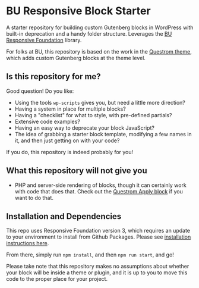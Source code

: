 # BU Responsive Block Starter

A starter repository for building custom Gutenberg blocks in WordPress with built-in deprecation and a handy folder structure. Leverages the [BU Responsive Foundation](https://github.com/bu-ist/responsive-foundation) library.

For folks at BU, this repository is based on the work in the [Questrom theme](https://github.com/bu-ist/your-namespace/tree/develop/blocks), which adds custom Gutenberg blocks at the theme level.

## Is this repository for me?

Good question! Do you like:

- Using the tools `wp-scripts` gives you, but need a little more direction?
- Having a system in place for multiple blocks?
- Having a "checklist" for what to style, with pre-defined partials?
- Extensive code examples?
- Having an easy way to deprecate your block JavaScript?
- The idea of grabbing a starter block template, modifying a few names in it, and then just getting on with your code?

If you do, this repository is indeed probably for you!

## What this repository will not give you 

- PHP and server-side rendering of blocks, though it can certainly work with code that does that. Check out the [Questrom Apply block](https://github.com/bu-ist/your-namespace/tree/develop/blocks/src/apply-block) if you want to do that.

## Installation and Dependencies

This repo uses Responsive Foundation version 3, which requires an update to your environment
to install from Github Packages. Please see [installation instructions here](https://github.com/bu-ist/responsive-foundation#installation).

From there, simply run `npm install`, and then `npm run start`, and go!

Please take note that this repository makes no assumptions about whether your
block will be inside a theme or plugin, and it is up to you to move this code 
to the proper place for your project.
